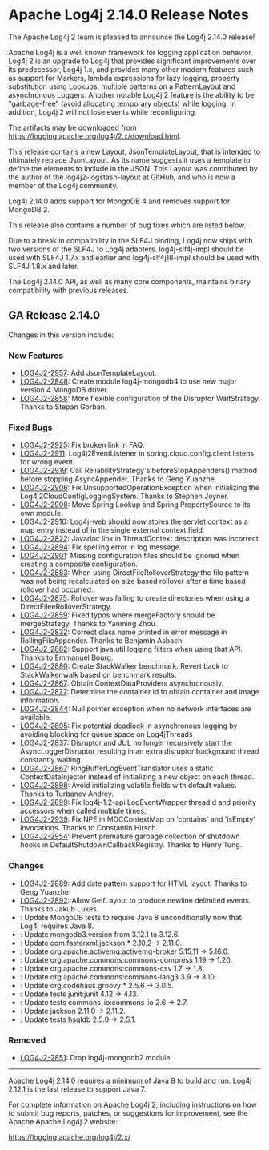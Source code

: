 <!---
 Licensed to the Apache Software Foundation (ASF) under one or more
 contributor license agreements.  See the NOTICE file distributed with
 this work for additional information regarding copyright ownership.
 The ASF licenses this file to You under the Apache License, Version 2.0
 (the "License"); you may not use this file except in compliance with
 the License.  You may obtain a copy of the License at

      http://www.apache.org/licenses/LICENSE-2.0

 Unless required by applicable law or agreed to in writing, software
 distributed under the License is distributed on an "AS IS" BASIS,
 WITHOUT WARRANTIES OR CONDITIONS OF ANY KIND, either express or implied.
 See the License for the specific language governing permissions and
 limitations under the License.
-->
# Apache Log4j 2.14.0 Release Notes

The Apache Log4j 2 team is pleased to announce the Log4j 2.14.0 release!

Apache Log4j is a well known framework for logging application behavior. Log4j 2 is an upgrade
to Log4j that provides significant improvements over its predecessor, Log4j 1.x, and provides
many other modern features such as support for Markers, lambda expressions for lazy logging,
property substitution using Lookups, multiple patterns on a PatternLayout and asynchronous
Loggers. Another notable Log4j 2 feature is the ability to be "garbage-free" (avoid allocating
temporary objects) while logging. In addition, Log4j 2 will not lose events while reconfiguring.

The artifacts may be downloaded from https://logging.apache.org/log4j/2.x/download.html.

This release contains a new Layout, JsonTemplateLayout, that is intended to ultimately replace JsonLayout. As its
name suggests it uses a template to define the elements to include in the JSON. This Layout was contributed by the
author of the log4j2-logstash-layout at GitHub, and who is now a member of the Log4j community.

Log4j 2.14.0 adds support for MongoDB 4 and removes support for MongoDB 2.

This release also contains a number of bug fixes which are listed below.

Due to a break in compatibility in the SLF4J binding, Log4j now ships with two versions of the SLF4J to Log4j adapters.
log4j-slf4j-impl should be used with SLF4J 1.7.x and earlier and log4j-slf4j18-impl should be used with SLF4J 1.8.x and
later.

The Log4j 2.14.0 API, as well as many core components, maintains binary compatibility with previous releases.

## GA Release 2.14.0

Changes in this version include:

### New Features
* [LOG4J2-2957](https://issues.apache.org/jira/browse/LOG4J2-2957):
Add JsonTemplateLayout.
* [LOG4J2-2848](https://issues.apache.org/jira/browse/LOG4J2-2848):
Create module log4j-mongodb4 to use new major version 4 MongoDB driver.
* [LOG4J2-2858](https://issues.apache.org/jira/browse/LOG4J2-2858):
More flexible configuration of the Disruptor WaitStrategy. Thanks to Stepan Gorban.

### Fixed Bugs
* [LOG4J2-2925](https://issues.apache.org/jira/browse/LOG4J2-2925):
Fix broken link in FAQ.
* [LOG4J2-2911](https://issues.apache.org/jira/browse/LOG4J2-2911):
Log4j2EventListener in spring.cloud.config.client listens for wrong event.
* [LOG4J2-2919](https://issues.apache.org/jira/browse/LOG4J2-2919):
Call ReliabilityStrategy's beforeStopAppenders() method before stopping AsyncAppender. Thanks to Geng Yuanzhe.
* [LOG4J2-2906](https://issues.apache.org/jira/browse/LOG4J2-2906):
Fix UnsupportedOperationException when initializing the Log4j2CloudConfigLoggingSystem. Thanks to Stephen Joyner.
* [LOG4J2-2908](https://issues.apache.org/jira/browse/LOG4J2-2908):
Move Spring Lookup and Spring PropertySource to its own module.
* [LOG4J2-2910](https://issues.apache.org/jira/browse/LOG4J2-2910):
Log4j-web should now stores the servlet context as a map entry instead of in the single external context field.
* [LOG4J2-2822](https://issues.apache.org/jira/browse/LOG4J2-2822):
Javadoc link in ThreadContext description was incorrect.
* [LOG4J2-2894](https://issues.apache.org/jira/browse/LOG4J2-2894):
Fix spelling error in log message.
* [LOG4J2-2901](https://issues.apache.org/jira/browse/LOG4J2-2901):
Missing configuration files should be ignored when creating a composite configuration.
* [LOG4J2-2883](https://issues.apache.org/jira/browse/LOG4J2-2883):
When using DirectFileRolloverStrategy the file pattern was not being recalculated on
        size based rollover after a time based rollover had occurred.
* [LOG4J2-2875](https://issues.apache.org/jira/browse/LOG4J2-2875):
Rollover was failing to create directories when using a DirectFileeRolloverStrategy.
* [LOG4J2-2859](https://issues.apache.org/jira/browse/LOG4J2-2859):
Fixed typos where mergeFactory should be mergeStrategy. Thanks to Yanming Zhou.
* [LOG4J2-2832](https://issues.apache.org/jira/browse/LOG4J2-2832):
Correct class name printed in error message in RollingFileAppender. Thanks to Benjamin Asbach.
* [LOG4J2-2882](https://issues.apache.org/jira/browse/LOG4J2-2882):
Support java.util.logging filters when using that API. Thanks to Emmanuel Bourg.
* [LOG4J2-2880](https://issues.apache.org/jira/browse/LOG4J2-2880):
Create StackWalker benchmark. Revert back to StackWalker.walk based on benchmark results.
* [LOG4J2-2867](https://issues.apache.org/jira/browse/LOG4J2-2867):
Obtain ContextDataProviders asynchronously.
* [LOG4J2-2877](https://issues.apache.org/jira/browse/LOG4J2-2877):
Determine the container id to obtain container and image information.
* [LOG4J2-2844](https://issues.apache.org/jira/browse/LOG4J2-2844):
Null pointer exception when no network interfaces are available.
* [LOG4J2-2895](https://issues.apache.org/jira/browse/LOG4J2-2895):
Fix potential deadlock in asynchronous logging by avoiding blocking for queue space on Log4jThreads
* [LOG4J2-2837](https://issues.apache.org/jira/browse/LOG4J2-2837):
Disruptor and JUL no longer recursively start the AsyncLoggerDisruptor
        resulting in an extra disruptor background thread constantly waiting.
* [LOG4J2-2867](https://issues.apache.org/jira/browse/LOG4J2-2867):
RingBufferLogEventTranslator uses a static ContextDataInjector instead of initializing a new object
        on each thread.
* [LOG4J2-2898](https://issues.apache.org/jira/browse/LOG4J2-2898):
Avoid initializing volatile fields with default values. Thanks to Turbanov Andrey.
* [LOG4J2-2899](https://issues.apache.org/jira/browse/LOG4J2-2899):
Fix log4j-1.2-api LogEventWrapper threadId and priority accessors when called multiple times.
* [LOG4J2-2939](https://issues.apache.org/jira/browse/LOG4J2-2939):
Fix NPE in MDCContextMap on 'contains' and 'isEmpty' invocations. Thanks to Constantin Hirsch.
* [LOG4J2-2954](https://issues.apache.org/jira/browse/LOG4J2-2954):
Prevent premature garbage collection of shutdown hooks in DefaultShutdownCallbackRegistry. Thanks to Henry Tung.

### Changes
* [LOG4J2-2889](https://issues.apache.org/jira/browse/LOG4J2-2889):
Add date pattern support for HTML layout. Thanks to Geng Yuanzhe.
* [LOG4J2-2892](https://issues.apache.org/jira/browse/LOG4J2-2892):
Allow GelfLayout to produce newline delimited events. Thanks to Jakub Lukes.
* [](https://issues.apache.org/jira/browse/LOG4J2-2892):
Update MongoDB tests to require Java 8 unconditionally now that Log4j requires Java 8.
* [](https://issues.apache.org/jira/browse/LOG4J2-2892):
Update mongodb3.version from 3.12.1 to 3.12.6.
* [](https://issues.apache.org/jira/browse/LOG4J2-2892):
Update com.fasterxml.jackson.* 2.10.2 -&gt; 2.11.0.
* [](https://issues.apache.org/jira/browse/LOG4J2-2892):
Update org.apache.activemq:activemq-broker 5.15.11 -&gt; 5.16.0.
* [](https://issues.apache.org/jira/browse/LOG4J2-2892):
Update org.apache.commons:commons-compress 1.19 -&gt; 1.20.
* [](https://issues.apache.org/jira/browse/LOG4J2-2892):
Update org.apache.commons:commons-csv 1.7 -&gt; 1.8.
* [](https://issues.apache.org/jira/browse/LOG4J2-2892):
Update org.apache.commons:commons-lang3 3.9 -&gt; 3.10.
* [](https://issues.apache.org/jira/browse/LOG4J2-2892):
Update org.codehaus.groovy:* 2.5.6 -&gt; 3.0.5.
* [](https://issues.apache.org/jira/browse/LOG4J2-2892):
Update tests junit:junit 4.12 -&gt; 4.13.
* [](https://issues.apache.org/jira/browse/LOG4J2-2892):
Update tests commons-io:commons-io 2.6 -&gt; 2.7.
* [](https://issues.apache.org/jira/browse/LOG4J2-2892):
Update jackson 2.11.0 -&gt; 2.11.2.
* [](https://issues.apache.org/jira/browse/LOG4J2-2892):
Update tests hsqldb 2.5.0 -&gt; 2.5.1.

### Removed
* [LOG4J2-2851](https://issues.apache.org/jira/browse/LOG4J2-2851):
Drop log4j-mongodb2 module.
---

Apache Log4j 2.14.0 requires a minimum of Java 8 to build and run. Log4j 2.12.1 is the last release to support
Java 7.

For complete information on Apache Log4j 2, including instructions on how to submit bug
reports, patches, or suggestions for improvement, see the Apache Apache Log4j 2 website:

https://logging.apache.org/log4j/2.x/